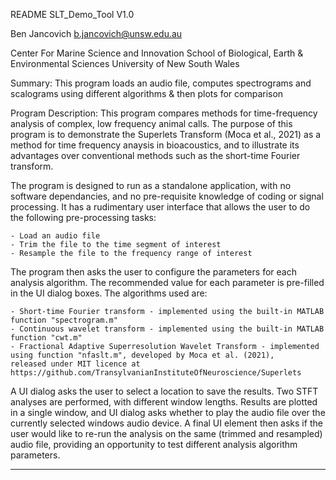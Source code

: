 README
SLT_Demo_Tool V1.0

Ben Jancovich
b.jancovich@unsw.edu.au

Center For Marine Science and Innovation
School of Biological, Earth & Environmental Sciences
University of New South Wales

Summary:
This program loads an audio file, computes spectrograms and scalograms using different algorithms & then plots for comparison

Program Description:
This program compares methods for time-frequency analysis of complex, low frequency animal calls. 
The purpose of this program is to demonstrate the Superlets Transform (Moca et al., 2021) as a method for time frequency anaysis in bioacoustics, 
and to illustrate its advantages over conventional methods such as the short-time Fourier transform.

The program is designed to run as a standalone application, with no software dependancies, and no pre-requisite knowledge of coding or signal processing.
It has a rudimentary user interface that allows the user to do the following pre-processing tasks:

	- Load an audio file
	- Trim the file to the time segment of interest
	- Resample the file to the frequency range of interest

The program then asks the user to configure the parameters for each analysis algorithm. 
The recommended value for each parameter is pre-filled in the UI dialog boxes. The algorithms used are:

	- Short-time Fourier transform - implemented using the built-in MATLAB function "spectrogram.m"
	- Continuous wavelet transform - implemented using the built-in MATLAB function "cwt.m"
	- Fractional Adaptive Superresolution Wavelet Transform - implemented using function "nfaslt.m", developed by Moca et al. (2021), 
	released under MIT licence at https://github.com/TransylvanianInstituteOfNeuroscience/Superlets

A UI dialog asks the user to select a location to save the results. 
Two STFT analyses are performed, with different window lengths. 
Results are plotted in a single window, and UI dialog asks whether to play the audio file over the currently selected windows audio device.
A final UI element then asks if the user would like to re-run the analysis on the same (trimmed and resampled) audio file, 
providing an opportunity to test different analysis algorithm parameters.

____________________________________________________________________________
